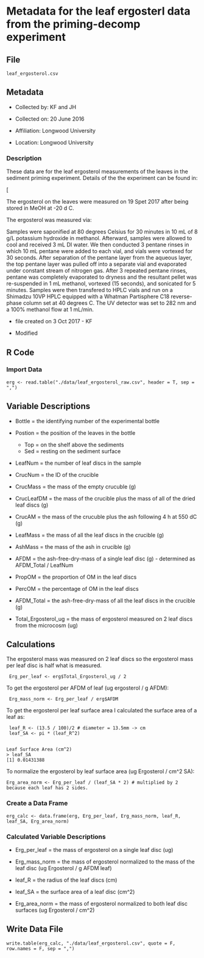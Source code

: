 # Metadata for the leaf ergosterl data from the priming-decomp experiment

## File

`leaf_ergosterol.csv`

## Metadata

* Collected by: KF and JH

* Collected on: 20 June 2016

* Affiliation: Longwood University

* Location: Longwood University

### Description

These data are for the leaf ergosterol measurements of the leaves in the sediment priming experiment. Details of the the experiment can be found in: 

[

The ergosterol on the leaves were measured on 19 Spet 2017 after being stored in MeOH at -20 d C.

The ergosterol was measured via:

Samples were saponified at 80 degrees Celsius for 30 minutes in 10 mL of 8 g/L potassium hydroxide in methanol. Afterward, samples were allowed to cool and received 3 mL DI water. We then conducted 3 pentane rinses in which 10 mL pentane were added to each vial, and vials were vortexed for 30 seconds. After separation of the pentane layer from the aqueous layer, the top pentane layer was pulled off into a separate vial and evaporated under constant stream of nitrogen gas. After 3 repeated pentane rinses, pentane was completely evaporated to dryness and the resultant pellet was re-suspended in 1 mL methanol, vortexed (15 seconds), and sonicated for 5 minutes. Samples were then transfered to HPLC vials and run on a Shimadzu 10VP HPLC equipped with a Whatman Partisphere C18 reverse-phase column set at 40 degrees C. The UV detector was set to 282 nm and a 100% methanol flow at 1 mL/min. 

* file created on 3 Oct 2017 - KF

* Modified

## R Code

### Import Data 

    erg <- read.table("./data/leaf_ergosterol_raw.csv", header = T, sep = ",")
 
## Variable Descriptions

* Bottle = the identifying number of the experimental bottle

* Postion = the position of the leaves in the bottle
  * Top = on the shelf above the sediments
  * Sed = resting on the sediment surface

* LeafNum = the number of leaf discs in the sample

* CrucNum = the ID of the crucible
 
* CrucMass = the mass of the empty crucuble (g)
 
* CrucLeafDM = the mass of the crucible plus the mass of all of the dried leaf discs (g) 

* CrucAM = the mass of the crucuble plus the ash following 4 h at 550 dC (g)
 
* LeafMass =  the mass of all the leaf discs in the crucible (g)
 
* AshMass = the mass of the ash in crucible (g)
 
* AFDM = the ash-free-dry-mass of a single leaf disc (g) - determined as AFDM_Total / LeafNum
 
* PropOM = the proportion of OM in the leaf discs
 
* PercOM = the percentage of OM in the leaf discs
 
* AFDM_Total = the ash-free-dry-mass of all the leaf discs in the crucible (g)
 
* Total_Ergosterol_ug = the mass of ergosterol measured on 2 leaf discs from the microcosm (ug)
 
## Calculations
 
The ergosterol mass was measured on 2 leaf discs so the ergosterol mass per leaf disc is half what is measured.
 
     Erg_per_leaf <- erg$Total_Ergosterol_ug / 2
 
To get the ergosterol per AFDM of leaf (ug ergosterol / g AFDM):
  
     Erg_mass_norm <- Erg_per_leaf / erg$AFDM

To get the ergosterol per leaf surface area I calculated the surface area of a leaf as:
  
     leaf_R <- (13.5 / 100)/2 # diameter = 13.5mm -> cm 
     leaf_SA <- pi * (leaf_R^2)

~~~~

Leaf Surface Area (cm^2)
> leaf_SA 
[1] 0.01431388

~~~~
  
To normalize the ergosterol by leaf surface area (ug Ergosterol / cm^2 SA):
  
    Erg_area_norm <- Erg_per_leaf / (leaf_SA * 2) # multiplied by 2 because each leaf has 2 sides.

### Create a Data Frame

    erg_calc <- data.frame(erg, Erg_per_leaf, Erg_mass_norm, leaf_R, leaf_SA, Erg_area_norm)

### Calculated Variable Descriptions
 
* Erg_per_leaf = the mass of ergosterol on a single leaf disc (ug)
 
* Erg_mass_norm = the mass of ergosterol normalized to the mass of the leaf disc (ug Ergosterol / g AFDM leaf)
 
* leaf_R = the radius of the leaf discs (cm)
 
* leaf_SA = the surface area of a leaf disc (cm^2)

* Erg_area_norm = the mass of ergosterol normalized to both leaf disc surfaces (ug Ergosterol / cm^2) 
 
 
## Write Data File
 
    write.table(erg_calc, "./data/leaf_ergosterol.csv", quote = F, row.names = F, sep = ",")
